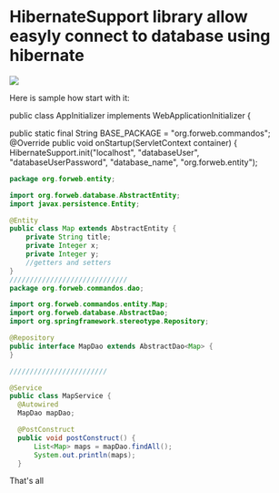 # HibernateSupport library allow easyly connect to database using hibernate

[![](https://jitpack.io/v/degr/HibernateSupport.svg)](https://jitpack.io/#degr/HibernateSupport)

Here is sample how start with it:

public class AppInitializer implements WebApplicationInitializer {

public static final String BASE_PACKAGE = "org.forweb.commandos";
  @Override
  public void onStartup(ServletContext container) {
    HibernateSupport.init("localhost", "databaseUser", "databaseUserPassword", "database_name", "org.forweb.entity");
    
    
```java
package org.forweb.entity;

import org.forweb.database.AbstractEntity;
import javax.persistence.Entity;

@Entity
public class Map extends AbstractEntity {
    private String title;
    private Integer x;
    private Integer y;
    //getters and setters
}
/////////////////////////////
package org.forweb.commandos.dao;

import org.forweb.commandos.entity.Map;
import org.forweb.database.AbstractDao;
import org.springframework.stereotype.Repository;

@Repository
public interface MapDao extends AbstractDao<Map> {
}

////////////////////////

@Service
public class MapService {
  @Autowired
  MapDao mapDao;

  @PostConstruct
  public void postConstruct() {
      List<Map> maps = mapDao.findAll();
      System.out.println(maps);
  }
```
That's all
